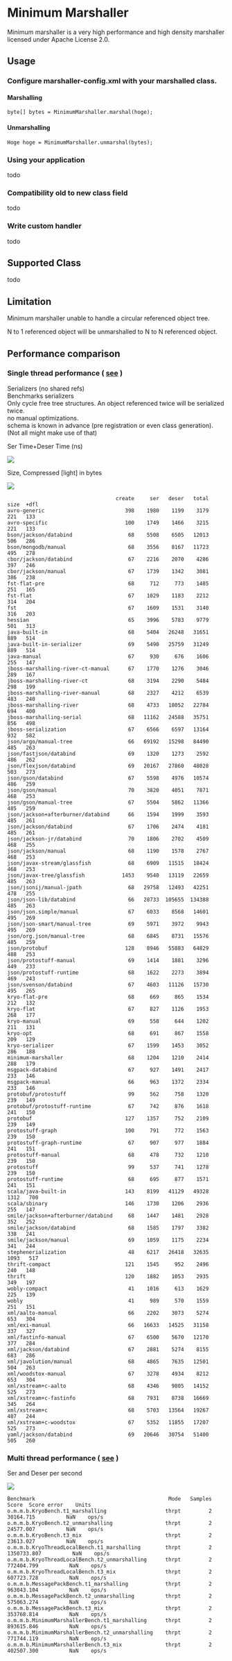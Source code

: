 Minimum Marshaller
==================

Minimum marshaller is a very high performance and high density marshaller licensed under Apache License 2.0.  

## Usage

### Configure marshaller-config.xml with your marshalled class.

#### Marshalling

    byte[] bytes = MinimumMarshaller.marshal(hoge);
    
#### Unmarshalling

    Hoge hoge = MinimumMarshaller.unmarshal(bytes);

### Using your application
todo

### Compatibility old to new class field
todo

### Write custom handler
todo


## Supported Class
todo

## Limitation

Minimum marshaller unable to handle a circular referenced object tree.  

N to 1 referenced object will be unmarshalled to N to N referenced object.  

## Performance comparison

### Single thread performance ( [see](https://github.com/mkobayas/jvm-serializers) )

Serializers (no shared refs)  
Benchmarks serializers  
Only cycle free tree structures. An object referenced twice will be serialized twice.  
no manual optimizations.  
schema is known in advance (pre registration or even class generation). (Not all might make use of that)  


Ser Time+Deser Time (ns)

<img src="http://goo.gl/bR3pyZ"/>


Size, Compressed [light] in bytes

<img src="http://goo.gl/9GgIe8"/>

```
                                   create     ser   deser   total   size  +dfl
avro-generic                          398    1980    1199    3179    221   133
avro-specific                         100    1749    1466    3215    221   133
bson/jackson/databind                  68    5508    6505   12013    506   286
bson/mongodb/manual                    68    3556    8167   11723    495   278
cbor/jackson/databind                  67    2216    2070    4286    397   246
cbor/jackson/manual                    67    1739    1342    3081    386   238
fst-flat-pre                           68     712     773    1485    251   165
fst-flat                               67    1029    1183    2212    314   204
fst                                    67    1609    1531    3140    316   203
hessian                                65    3996    5783    9779    501   313
java-built-in                          68    5404   26248   31651    889   514
java-built-in-serializer               69    5490   25759   31249    889   514
java-manual                            67     930     676    1606    255   147
jboss-marshalling-river-ct-manual      67    1770    1276    3046    289   167
jboss-marshalling-river-ct             68    3194    2290    5484    298   199
jboss-marshalling-river-manual         68    2327    4212    6539    483   240
jboss-marshalling-river                68    4733   18052   22784    694   400
jboss-marshalling-serial               68   11162   24588   35751    856   498
jboss-serialization                    67    6566    6597   13164    932   582
json/argo/manual-tree                  66   69192   15298   84490    485   263
json/fastjson/databind                 69    1320    1273    2592    486   262
json/flexjson/databind                 69   20167   27860   48028    503   273
json/gson/databind                     67    5598    4976   10574    486   259
json/gson/manual                       70    3820    4051    7871    468   253
json/gson/manual-tree                  67    5504    5862   11366    485   259
json/jackson+afterburner/databind      66    1594    1999    3593    485   261
json/jackson/databind                  67    1706    2474    4181    485   261
json/jackson-jr/databind               70    1806    2702    4509    468   255
json/jackson/manual                    68    1190    1578    2767    468   253
json/javax-stream/glassfish            68    6909   11515   18424    468   253
json/javax-tree/glassfish            1453    9540   13119   22659    485   263
json/jsonij/manual-jpath               68   29758   12493   42251    478   255
json/json-lib/databind                 66   28733  105655  134388    485   263
json/json.simple/manual                67    6033    8568   14601    495   269
json/json-smart/manual-tree            69    5971    3972    9943    495   269
json/org.json/manual-tree              68    6845    8731   15576    485   259
json/protobuf                         128    8946   55883   64829    488   253
json/protostuff-manual                 69    1414    1881    3296    449   233
json/protostuff-runtime                68    1622    2273    3894    469   243
json/svenson/databind                  67    4603   11126   15730    495   265
kryo-flat-pre                          68     669     865    1534    212   132
kryo-flat                              67     827    1126    1953    268   177
kryo-manual                            69     558     644    1202    211   131
kryo-opt                               68     691     867    1558    209   129
kryo-serializer                        67    1599    1453    3052    286   188
minimum-marshaller                     68    1204    1210    2414    288   179
msgpack-databind                       67     927    1491    2417    233   146
msgpack-manual                         66     963    1372    2334    233   146
protobuf/protostuff                    99     562     758    1320    239   149
protobuf/protostuff-runtime            67     742     876    1618    241   150
protobuf                              127    1357     752    2109    239   149
protostuff-graph                      100     791     772    1563    239   150
protostuff-graph-runtime               67     907     977    1884    241   151
protostuff-manual                      68     478     732    1210    239   150
protostuff                             99     537     741    1278    239   150
protostuff-runtime                     68     695     877    1571    241   151
scala/java-built-in                   143    8199   41129   49328   1312   700
scala/sbinary                         146    1730    1206    2936    255   147
smile/jackson+afterburner/databind     68    1447    1481    2928    352   252
smile/jackson/databind                 68    1585    1797    3382    338   241
smile/jackson/manual                   69    1059    1175    2234    341   244
stephenerialization                    48    6217   26418   32635   1093   517
thrift-compact                        121    1545     952    2496    240   148
thrift                                120    1882    1053    2935    349   197
wobly-compact                          41    1016     613    1629    225   139
wobly                                  41     989     570    1559    251   151
xml/aalto-manual                       66    2202    3073    5274    653   304
xml/exi-manual                         66   16633   14525   31158    337   327
xml/fastinfo-manual                    67    6500    5670   12170    377   284
xml/jackson/databind                   67    2881    5274    8155    683   286
xml/javolution/manual                  68    4865    7635   12501    504   263
xml/woodstox-manual                    67    3278    4934    8212    653   304
xml/xstream+c-aalto                    68    4346    9805   14152    525   273
xml/xstream+c-fastinfo                 68    7931    8738   16669    345   264
xml/xstream+c                          68    5703   13564   19267    487   244
xml/xstream+c-woodstox                 67    5352   11855   17207    525   273
yaml/jackson/databind                  69   20646   30754   51400    505   260
```

### Multi thread performance ( [see](https://github.com/mkobayas/minimum-marshaller-benchmark) )


Ser and Deser per second

<img src="http://goo.gl/NErSZA"/>

```
Benchmark                                           Mode   Samples        Score  Score error    Units
o.m.m.b.KryoBench.t1_marshalling                   thrpt         2    30164.715          NaN    ops/s
o.m.m.b.KryoBench.t2_unmarshalling                 thrpt         2    24577.007          NaN    ops/s
o.m.m.b.KryoBench.t3_mix                           thrpt         2    23613.027          NaN    ops/s
o.m.m.b.KryoThreadLocalBench.t1_marshalling        thrpt         2  1350733.807          NaN    ops/s
o.m.m.b.KryoThreadLocalBench.t2_unmarshalling      thrpt         2   772404.799          NaN    ops/s
o.m.m.b.KryoThreadLocalBench.t3_mix                thrpt         2   607723.728          NaN    ops/s
o.m.m.b.MessagePackBench.t1_marshalling            thrpt         2   963043.104          NaN    ops/s
o.m.m.b.MessagePackBench.t2_unmarshalling          thrpt         2   575063.274          NaN    ops/s
o.m.m.b.MessagePackBench.t3_mix                    thrpt         2   353768.814          NaN    ops/s
o.m.m.b.MinimumMarshallerBench.t1_marshalling      thrpt         2   893615.846          NaN    ops/s
o.m.m.b.MinimumMarshallerBench.t2_unmarshalling    thrpt         2   771744.119          NaN    ops/s
o.m.m.b.MinimumMarshallerBench.t3_mix              thrpt         2   402507.300          NaN    ops/s
```


